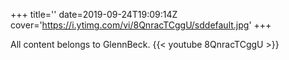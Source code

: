 +++
title=''
date=2019-09-24T19:09:14Z
cover='https://i.ytimg.com/vi/8QnracTCggU/sddefault.jpg'
+++

All content belongs to GlennBeck.
{{< youtube 8QnracTCggU >}}
